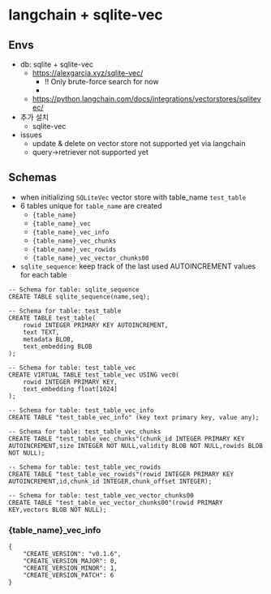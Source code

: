 # langchain + sqlite-vec

## Envs
* db: sqlite + sqlite-vec
    * https://alexgarcia.xyz/sqlite-vec/
        * !! Only brute-force search for now
        * 
    * https://python.langchain.com/docs/integrations/vectorstores/sqlitevec/
* 추가 설치
    * sqlite-vec
* issues
    * update & delete on vector store not supported yet via langchain
    * query->retriever not supported yet

## Schemas
* when initializing `SQLiteVec` vector store with table_name `test_table`
* 6 tables unique for `table_name` are created
    * `{table_name}`
    * `{table_name}_vec`
    * `{table_name}_vec_info`
    * `{table_name}_vec_chunks`
    * `{table_name}_vec_rowids`
    * `{table_name}_vec_vector_chunks00`
* `sqlite_sequence`: keep track of the last used AUTOINCREMENT values for each table
```
-- Schema for table: sqlite_sequence
CREATE TABLE sqlite_sequence(name,seq);

-- Schema for table: test_table
CREATE TABLE test_table(
    rowid INTEGER PRIMARY KEY AUTOINCREMENT,
    text TEXT,
    metadata BLOB,
    text_embedding BLOB
);

-- Schema for table: test_table_vec
CREATE VIRTUAL TABLE test_table_vec USING vec0(
    rowid INTEGER PRIMARY KEY,
    text_embedding float[1024]
);

-- Schema for table: test_table_vec_info
CREATE TABLE "test_table_vec_info" (key text primary key, value any);

-- Schema for table: test_table_vec_chunks
CREATE TABLE "test_table_vec_chunks"(chunk_id INTEGER PRIMARY KEY AUTOINCREMENT,size INTEGER NOT NULL,validity BLOB NOT NULL,rowids BLOB NOT NULL);

-- Schema for table: test_table_vec_rowids
CREATE TABLE "test_table_vec_rowids"(rowid INTEGER PRIMARY KEY AUTOINCREMENT,id,chunk_id INTEGER,chunk_offset INTEGER);

-- Schema for table: test_table_vec_vector_chunks00
CREATE TABLE "test_table_vec_vector_chunks00"(rowid PRIMARY KEY,vectors BLOB NOT NULL);
```


### {table_name}_vec_info
```
{
    "CREATE_VERSION": "v0.1.6",
    "CREATE_VERSION_MAJOR": 0,
    "CREATE_VERSION_MINOR": 1,
    "CREATE_VERSION_PATCH": 6
}
```